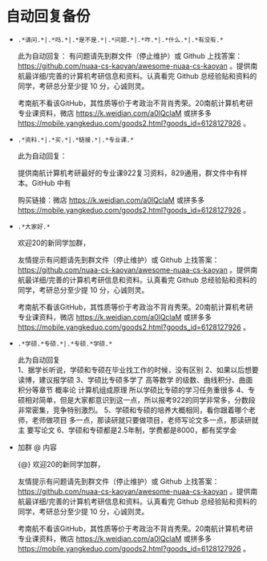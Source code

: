 # 自动回复备份

* `.*请问.*|.*吗.*|.*是不是.*|.*问题.*|.*咋.*|.*什么.*|.*有没有.*`

  此为自动回复：
  有问题请先到群文件（停止维护）或 Github 上找答案：https://github.com/nuaa-cs-kaoyan/awesome-nuaa-cs-kaoyan 。提供南航最详细/完善的计算机考研信息和资料。认真看完 Github 总经验贴和资料的同学，考研总分至少提 10 分，心诚则灵。

  考南航不看该GitHub，其性质等价于考政治不背肖秀荣。20南航计算机考研专业课资料，微店 https://k.weidian.com/a0lQclaM 或拼多多 https://mobile.yangkeduo.com/goods2.html?goods_id=6128127926 。

* `.*资料.*|.*买.*|.*链接.*|.*专业课.*`

  此为自动回复：

  提供南航计算机考研最好的专业课922复习资料，829通用，群文件中有样本。GitHub 中有

  购买链接：微店 https://k.weidian.com/a0lQclaM 或拼多多 https://mobile.yangkeduo.com/goods2.html?goods_id=6128127926 。

* `.*大家好.*`

  欢迎20的新同学加群，

  友情提示有问题请先到群文件（停止维护）或 Github 上找答案：https://github.com/nuaa-cs-kaoyan/awesome-nuaa-cs-kaoyan 。提供南航最详细/完善的计算机考研信息和资料。认真看完 Github 总经验贴和资料的同学，考研总分至少提 10 分，心诚则灵。

  考南航不看该GitHub，其性质等价于考政治不背肖秀荣。20南航计算机考研专业课资料，微店 https://k.weidian.com/a0lQclaM 或拼多多 https://mobile.yangkeduo.com/goods2.html?goods_id=6128127926 。

* `.*学硕.*专硕.*|.*专硕.*学硕.*`

  此为自动回复	
  1、据学长听说，学硕和专硕在毕业找工作的时候，没有区别
  2、如果以后想要读博，建议报学硕
  3、学硕比专硕多学了
  		高等数学 的级数、曲线积分、曲面积分等章节
  		概率论
  		计算机组成原理
  		所以学硕比专硕的学习任务重很多 
  4、专硕相对简单，但是大家都意识到这一点，所以报考922的同学非常多，分数段非常密集，竞争特别激烈。
  5、学硕和专硕的培养大概相同，看你跟着哪个老师，老师做项目	多一点，那读研就只要做项目，老师写论文多一点，那读研就主	要写论文
  6、学硕和专硕都是2.5年制，学费都是8000，都有奖学金

* 加群 @ 内容

  {@} 欢迎20的新同学加群，

  友情提示有问题请先到群文件（停止维护）或 Github 上找答案：https://github.com/nuaa-cs-kaoyan/awesome-nuaa-cs-kaoyan 。提供南航最详细/完善的计算机考研信息和资料。认真看完 Github 总经验贴和资料的同学，考研总分至少提 10 分，心诚则灵。

  考南航不看该GitHub，其性质等价于考政治不背肖秀荣。20南航计算机考研专业课资料，微店 https://k.weidian.com/a0lQclaM 或拼多多 https://mobile.yangkeduo.com/goods2.html?goods_id=6128127926 。
